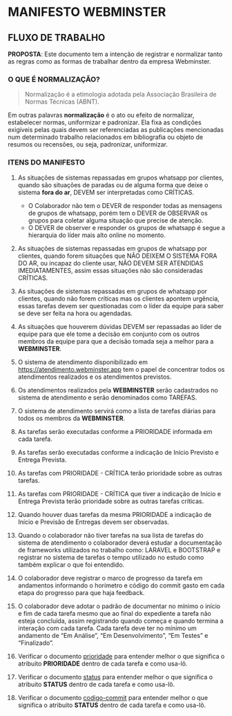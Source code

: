 # MANIFESTO **WEBMINSTER**

## FLUXO DE TRABALHO

**PROPOSTA**: Este documento tem a intenção de registrar e normalizar tanto as regras como as formas de
trabalhar dentro da empresa Webminster.

### O QUE É NORMALIZAÇÃO?

> Normalização é a etimologia adotada
> pela Associação Brasileira de Normas
> Técnicas (ABNT).

Em outras palavras **normalização** é o ato ou efeito de normalizar, estabelecer
normas, uniformizar e padronizar. Ela fixa as condições exigíveis
pelas quais devem ser referenciadas as publicações mencionadas
num determinado trabalho relacionados em bibliografia ou objeto de
resumos ou recensões, ou seja, padronizar, uniformizar.

### ITENS DO MANIFESTO

1. As situações de sistemas repassadas em grupos whatsapp por clientes, quando são situações de
   paradas ou de alguma forma que deixe o sistema **fora do ar**, DEVEM ser interpretadas como CRÍTICAS.
    - O Colaborador não tem o DEVER de responder todas as mensagens de grupos de whatsapp, porém tem
      o DEVER de OBSERVAR os grupos para coletar alguma situação que precise de atenção.
    - O DEVER de observer e responder os grupos de whatsapp é segue a hierarquia do líder mais alto
      online no momento.


2. As situações de sistemas repassadas em grupos de whatsapp por clientes, quando forem situações
   que NÃO DEIXEM O SISTEMA FORA DO AR, ou incapaz do cliente usar, NÃO DEVEM SER ATENDIDAS IMEDIATAMENTES,
   assim essas situações não são consideradas CRÍTICAS.


3. As situações de sistemas repassadas em grupos de whatsapp por clientes, quando não forem críticas
   mas os clientes apontem urgência, essas tarefas devem ser questionadas com o líder da equipe para
   saber se deve ser feita na hora ou agendadas.


4. As situações que houverem dúvidas DEVEM ser repassadas ao líder de equipe para que ele tome a
   decisão em conjunto com os outros membros da equipe para que a decisão tomada seja a melhor para a **WEBMINSTER**.


5. O sistema de atendimento disponibilizado em https://atendimento.webminster.app tem o papel de
   concentrar todos os atendimentos realizados e os atendimentos previstos.


6. Os atendimentos realizados pela **WEBMINSTER** serão cadastrados no sistema de atendimento e serão
   denominados como TAREFAS.


7. O sistema de atendimento servirá como a lista de tarefas diárias para todos os membros da **WEBMINSTER**.


8. As tarefas serão executadas conforme a PRIORIDADE informada em cada tarefa.


9. As tarefas serão executadas conforme a indicação de Início Previsto e Entrega Prevista.


10. As tarefas com PRIORIDADE - CRÍTICA terão prioridade sobre as outras tarefas.


11. As tarefas com PRIORIDADE - CRÍTICA que tiver a indicação de Início e Entrega Prevista terão
    prioridade sobre as outras tarefas críticas.


12. Quando houver duas tarefas da mesma PRIORIDADE a indicação de Início e Previsão de Entregas
    devem ser observadas.


13. Quando o colaborador não tiver tarefas na sua lista de tarefas do sistema de atendimento o
    colaborador deverá estudar a documentação de frameworks utilizados no trabalho como: LARAVEL e
    BOOTSTRAP e registrar no sistema de tarefas o tempo utilizado no estudo como também explicar o
    que foi entendido.


14. O colaborador deve registrar o marco de progresso da tarefa em andamentos informando o horímetro
    e código do commit gasto em cada etapa do progresso para que haja feedback.


15. O colaborador deve adotar o padrão de documentar no mínimo o início e fim de cada tarefa mesmo
    que ao final do expediente a tarefa não esteja concluída, assim registrando quando começa e quando
    termina a interação com cada tarefa. Cada tarefa deve ter no mínimo um andamento de “Em Análise”,
    “Em Desenvolvimento”, “Em Testes” e “Finalizado”.


16. Verificar o documento [prioridade](tarefa/prioridade.md) para entender melhor o que
    significa o atribuito **PRIORIDADE** dentro de cada tarefa e como usa-lô.


17. Verificar o documento [status](tarefa/prioridade.md) para entender melhor o que
    significa o atribuito **STATUS** dentro de cada tarefa e como usa-lô.


18. Verificar o documento [codigo-commit](tarefa/andamento/codigo-commit.md) para entender melhor o que
    significa o atribuito **STATUS** dentro de cada tarefa e como usa-lô.


